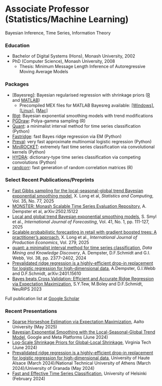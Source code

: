 # Associate Professor (Statistics/Machine Learning)
Bayesian Inference, Time Series, Information Theory

### Education
- Bachelor of Digital Systems (Hons), Monash University, 2002
- PhD (Computer Science), Monash University, 2008
  - Thesis: Minimum Message Length Inference of Autoregressive Moving Average Models

### Packages
- [Bayesreg]: Bayesian regularised regression with shrinkage priors ([R](https://cran.r-project.org/web/packages/bayesreg/index.html) and [MATLAB](https://www.mathworks.com/matlabcentral/fileexchange/60823-flexible-bayesian-penalized-regression-modelling))
  - Precompiled MEX files for MATLAB Bayesreg available: [[Windows]](/assets/mex/pgdraw.mexw64), [[Linux]](/assets/mex/pgdraw.mexa64), [[Mac]](assets/mex/pgdraw.mexmaci64)
- [Rlgt](https://cran.r-project.org/web/packages/Rlgt/index.html): Bayesian exponential smoothing models with trend modifications
- [PGDraw](https://github.com/dfschmidt80/pgdraw): Polya-gamma sampling (R)
- [Quant](https://github.com/angus924/quant): a minimalist interval method for time series classification (Python)
- [Fastridge](https://github.com/marioboley/fastridge): fast Bayes ridge regression via EM (Python)
- [Preval](https://github.com/angus924/preval): very fast approximate multinomial logistic regression (Python)
- [MiniROCKET](https://github.com/angus924/minirocket): extremely fast time series classification via convolutional kernels (Python)
- [HYDRA](https://github.com/angus924/hydra): dictionary-type time series classification via competing convolutions (Python)
- [randcorr](https://cran.r-project.org/web/packages/randcorr/index.html): fast generation of random correlation matrices (R)

### Select Recent Publications/Preprints
- [Fast Gibbs sampling for the local-seasonal-global trend Bayesian exponential smoothing model](https://link.springer.com/article/10.1007/s11222-025-10603-z), X. Long et al, *Statistics and Computing*, Vol. 35, No. 77, 2025
- [MONSTER: Monash Scalable Time Series Evaluation Repository](https://arxiv.org/pdf/2502.15122?), A. Dempster et al, arXiv:2502.15122
- [Local and global trend Bayesian exponential smoothing models](https://www.sciencedirect.com/science/article/pii/S0169207024000311), S. Smyl et al., *International Journal of Forecasting*, Vol. 41, No. 1, pp. 111-127, 2025
- [Scalable probabilistic forecasting in retail with gradient boosted trees: A practitioner’s approach](https://www.sciencedirect.com/science/article/pii/S0925527324003062), X. Long et al., *International Journal of Production Economics*, Vol. 279, 2025
- [quant: a minimalist interval method for time series classification](https://link.springer.com/article/10.1007/s10618-024-01036-9), *Data Mining and Knowledge Discovery*, A. Dempster, D.F.Schmidt and G.I. Webb, Vol. 38, pp. 2377–2402, 2024
- [Prevalidated ridge regression is a highly-efficient drop-in replacement for logistic regression for high-dimensional data](https://arxiv.org/pdf/2401.15610), A.Dempster, G.I.Webb and D.F.Schmidt, arXiv:2401.15610
- [Bayes beats Cross Validation: Efficient and Accurate Ridge Regression via Expectation Maximization](https://proceedings.neurips.cc/paper_files/paper/2023/file/3eec5006051d9544e717067de3220198-Paper-Conference.pdf), S.Y.Tew, M.Boley and D.F.Schmidt, NeuRIPS 2023

Full publication list at [Google Scholar](https://scholar.google.com.au/citations?user=z2YfSogAAAAJ&hl=en)

### Recent Presentations
- [Sparse Horseshoe Estimation via Expectation Maximization](/assets/talks/hsem2025.pdf), Aalto University (May 2025)
- [Bayesian Exponential Smoothing with the Local-Seasonal-Global Trend Model](/assets/talks/lsgt2024.pdf), Google and Meta Platforms (June 2024)
- [Log-Scale Shrinkage Priors for Global-Local Shrinkage](/assets/talks/logscale2024.pdf), Virginia Tech (June 2024)
- [Prevalidated ridge regression is a highly-efficient drop-in replacement for logistic regression for high-dimensional data](/assets/talks/preval2024.pdf), University of Haute Alsace (March 2024)/National Technical University of Athens (March 2024)/University of Granada (May 2024)
- [Fast and Effective Time Series Classification](/assets/talks/MiniROCKET2024.pdf), University of Helsinki (February 2024)
